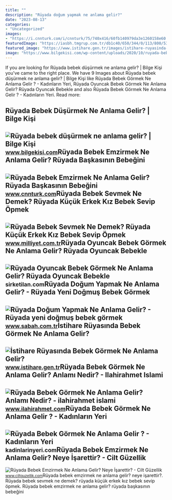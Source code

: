 ```yaml
---
title: ""
description: "Rüyada doğum yapmak ne anlama gelir?"
date: "2023-08-13"
categories:
- "Uncategorized"
images:
- "https://i.cnnturk.com/i/cnnturk/75/740x416/60fb140979da3e1260158e60.jpg"
featuredImage: "https://iasbh.tmgrup.com.tr/db1c40/650/344/0/113/800/533?u=https://isbh.tmgrup.com.tr/sbh/2020/02/23/ruyada-dogum-yapmak-ne-anlama-gelir-ruyada-yeni-dogmus-bebek-gormek-ve-dogum-yaptigini-gormek-1582480946096.jpg"
featured_image: "https://www.istihare.gen.tr/images/istihare-ruyasinda-bebek-gormek.jpg"
image: "https://www.bilgekisi.com/wp-content/uploads/2020/10/ruyada-bebek-dusurmek-ne-anlama-gelir-rctZkUpY.jpg"
---
```


If you are looking for Rüyada bebek düşürmek ne anlama gelir? | Bilge Kişi you've came to the right place. We have 9 Images about Rüyada bebek düşürmek ne anlama gelir? | Bilge Kişi like Rüyada Bebek Görmek Ne Anlama Gelir ? - Kadınların Yeri, Rüyada Oyuncak Bebek Görmek Ne Anlama Gelir? Rüyada Oyuncak Bebekle and also Rüyada Bebek Görmek Ne Anlama Gelir ? - Kadınların Yeri. Read more:

Rüyada Bebek Düşürmek Ne Anlama Gelir? | Bilge Kişi
---------------------------------------------------

 ![Rüyada bebek düşürmek ne anlama gelir? | Bilge Kişi](https://www.bilgekisi.com/wp-content/uploads/2020/10/ruyada-bebek-dusurmek-ne-anlama-gelir-rctZkUpY.jpg) <small>www.bilgekisi.com</small>Rüyada Bebek Emzirmek Ne Anlama Gelir? Rüyada Başkasının Bebeğini
-----------------------------------------------------------------

 ![Rüyada Bebek Emzirmek Ne Anlama Gelir? Rüyada Başkasının Bebeğini](https://i.cnnturk.com/i/cnnturk/75/740x416/60fb140979da3e1260158e60.jpg) <small>www.cnnturk.com</small>Rüyada Bebek Sevmek Ne Demek? Rüyada Küçük Erkek Kız Bebek Sevip Öpmek
----------------------------------------------------------------------

 ![Rüyada Bebek Sevmek Ne Demek? Rüyada Küçük Erkek Kız Bebek Sevip Öpmek](https://i2.milimaj.com/i/milliyet/75/0x0/5f1a27be55427f06ec71d3ac.jpg) <small>www.milliyet.com.tr</small>Rüyada Oyuncak Bebek Görmek Ne Anlama Gelir? Rüyada Oyuncak Bebekle
-------------------------------------------------------------------

 ![Rüyada Oyuncak Bebek Görmek Ne Anlama Gelir? Rüyada Oyuncak Bebekle](https://sirketilan.com/wp-content/uploads/2022/08/ruyada-oyuncak-bebek-gormek-ne-anlama-gelir-ruyada-oyuncak-bebekle-oynamak-nasil-yorumlanir.jpg) <small>sirketilan.com</small>Rüyada Doğum Yapmak Ne Anlama Gelir? - Rüyada Yeni Doğmuş Bebek Görmek
----------------------------------------------------------------------

 ![Rüyada Doğum Yapmak Ne Anlama Gelir? - Rüyada yeni doğmuş bebek görmek](https://iasbh.tmgrup.com.tr/db1c40/650/344/0/113/800/533?u=https://isbh.tmgrup.com.tr/sbh/2020/02/23/ruyada-dogum-yapmak-ne-anlama-gelir-ruyada-yeni-dogmus-bebek-gormek-ve-dogum-yaptigini-gormek-1582480946096.jpg) <small>www.sabah.com.tr</small>İstihare Rüyasında Bebek Görmek Ne Anlama Gelir?
------------------------------------------------

 ![İstihare Rüyasında Bebek Görmek Ne Anlama Gelir?](https://www.istihare.gen.tr/images/istihare-ruyasinda-bebek-gormek.jpg) <small>www.istihare.gen.tr</small>Rüyada Bebek Görmek Ne Anlama Gelir? Anlamı Nedir? - Ilahirahmet Islami
-----------------------------------------------------------------------

 ![Rüyada Bebek Görmek Ne Anlama Gelir? Anlamı Nedir? - ilahirahmet islami](https://www.ilahirahmet.com/wp-content/uploads/2015/11/Rüyada-Bebek-Görmek-Ne-Anlama-Gelir.jpg) <small>www.ilahirahmet.com</small>Rüyada Bebek Görmek Ne Anlama Gelir ? - Kadınların Yeri
-------------------------------------------------------

 ![Rüyada Bebek Görmek Ne Anlama Gelir ? - Kadınların Yeri](https://kadinlarinyeri.com/wp-content/uploads/2021/07/Ruyada-Bebek-Gormek.jpg) <small>kadinlarinyeri.com</small>Rüyada Bebek Emzirmek Ne Anlama Gelir? Neye İşarettir? - Cilt Güzellik
----------------------------------------------------------------------

 ![Rüyada Bebek Emzirmek Ne Anlama Gelir? Neye İşarettir? - Cilt Güzellik](https://www.ciltguzellik.com/wp-content/uploads/2020/05/ruyada-bebek-emzirmek-ne-anlama-gelir.jpg) <small>www.ciltguzellik.com</small>Rüyada bebek emzirmek ne anlama gelir? neye i̇şarettir?. Rüyada bebek sevmek ne demek? rüyada küçük erkek kız bebek sevip öpmek. Rüyada bebek emzirmek ne anlama gelir? rüyada başkasının bebeğini
